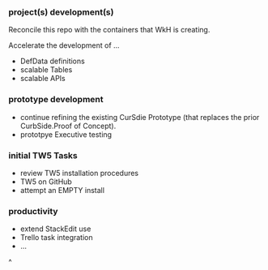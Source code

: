 ### project(s) development(s)
Reconcile this repo with the containers that WkH is creating.

Accelerate the development of ...
* DefData definitions
* scalable Tables
* scalable APIs


### prototype development
* continue refining the existing CurSdie Prototype (that replaces the prior CurbSide.Proof of Concept).
* prototpye Executive testing


### initial TW5 Tasks
* review TW5 installation procedures
* TW5 on GitHub
* attempt an EMPTY install


### productivity
* extend StackEdit use
* Trello task integration
* ...

^
